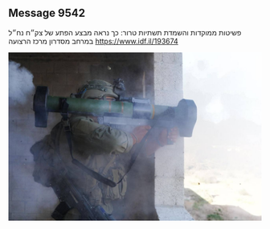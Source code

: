 ## Message 9542

פשיטות ממוקדות והשמדת תשתיות טרור:
כך נראה מבצע הפתע של צק״ח נח״ל 
במרחב מסדרון מרכז הרצועה
https://www.idf.il/193674

![Photo](./9542/9542_photo.jpg)
